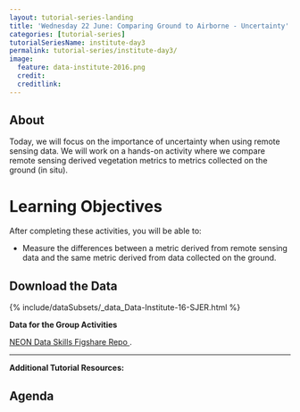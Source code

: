 ```yaml
---
layout: tutorial-series-landing
title: 'Wednesday 22 June: Comparing Ground to Airborne - Uncertainty'
categories: [tutorial-series]
tutorialSeriesName: institute-day3
permalink: tutorial-series/institute-day3/
image:
  feature: data-institute-2016.png
  credit:
  creditlink:
---
```


## About

Today, we will focus on the importance of uncertainty when using remote sensing
data. We will work on a hands-on activity where we compare remote sensing
derived vegetation metrics to metrics collected on the ground (in situ).

<div id="objectives" markdown="1">

# Learning Objectives

After completing these activities, you will be able to:

* Measure the differences between a metric derived from remote sensing data and 
the same metric derived from data collected on the ground.

## Download the Data

{% include/dataSubsets/_data_Data-Institute-16-SJER.html %}

**Data for the Group Activities** 

<a href="https://figshare.com/authors/NEON_Data_Skills_Teaching_Data_Subsets/834136" target="_blank"> NEON Data Skills Figshare Repo </a>.


****

**Additional Tutorial Resources:**

</div>

##  Agenda